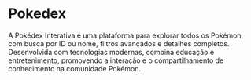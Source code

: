 # Pokedex
A Pokédex Interativa é uma plataforma para explorar todos os Pokémon, com busca por ID ou nome, filtros avançados e detalhes completos. Desenvolvida com tecnologias modernas, combina educação e entretenimento, promovendo a interação e o compartilhamento de conhecimento na comunidade Pokémon.
